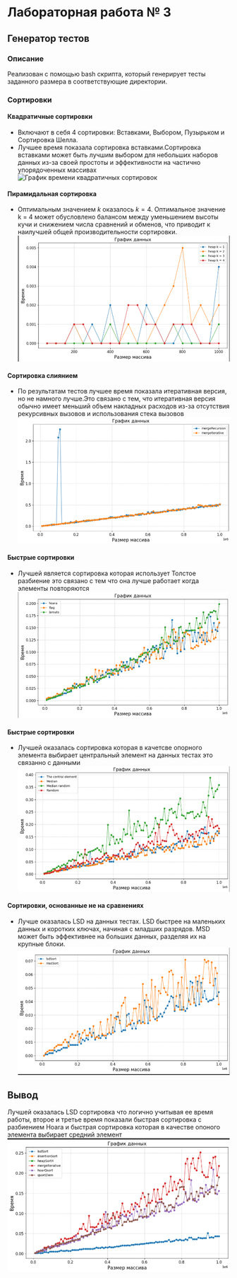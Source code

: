 # Лабораторная работа № 3

## Генератор тестов

### Описание
Реализован с помощью bash скрипта, который генерирует тесты заданного размера в соответствующие директории.

### Сортировки 

#### Квадратичные сортировки
- Включают в себя 4 сортировки: Вставками, Выбором, Пузырьком и Сортировка Шелла.  
- Лучшее время показала сортировка вставками.Сортировка вставками может быть лучшим выбором для небольших наборов данных из-за своей простоты и эффективности на частично упорядоченных массивах
![График времени квадратичных сортировок](https://github.com/avarxx/Lab2024/tree/Review_sort/Sort/Plots/quadratic.png)

#### Пирамидальная сортировка
- Оптимальным значением $k$ оказалось $k = 4$. Оптимальное значение k = 4 может обусловлено балансом между уменьшением высоты кучи и снижением числа сравнений и обменов, что приводит к наилучшей общей производительности сортировки.
![График времени Пирамидальных сортировок](https://github.com/avarxx/Lab2024/blob/Review_sort/Sort/Plots/heap.png)

#### Сортировка слиянием
- По результатам тестов лучшее время показала итеративная версия, но не намного лучше.Это связано с тем, что итеративная версия обычно имеет меньший объем накладных расходов из-за отсутствия рекурсивных вызовов и использования стека вызовов
![График времени Сортировки слиянием](https://github.com/avarxx/Lab2024/blob/Review_sort/Sort/Plots/merge.png)


#### Быстрые сортировки
- Лучшей является сортировка которая использует Толстое разбиение это связано с тем что она лучше работает когда элементы повторяются
![График времени быстрых сортировок](https://github.com/avarxx/Lab2024/blob/Review_sort/Sort/Plots/qsort4.png)

#### Быстрые сортировки
- Лучшей оказалась сортировка которая в качетсве опорного элемента выбирает центральный элемент на данных тестах это связанно с данными
![График времени быстрых сортировок](https://github.com/avarxx/Lab2024/blob/Review_sort/Sort/Plots/qsort5.png)

#### Сортировки, основанные не на сравнениях
- Лучше оказалась LSD на данных тестах. 
LSD быстрее на маленьких данных и коротких ключах, начиная с младших разрядов. MSD может быть эффективнее на больших данных, разделяя их на крупные блоки.
![График времени сортировок основанных не на сравнениях](https://github.com/avarxx/Lab2024/blob/Review_sort/Sort/Plots/bytes.png)


## Вывод
Лучшей оказалась LSD сортировка что логично учитывая ее время работы, второе и третье время показали быстрая сортировка с разбиением Hoara и быстрая сортировка которая в качестве опоного элемента выбирает средний элемент 
![График времени сортировок которые показали лучший результат в своих группах](https://github.com/avarxx/Lab2024/blob/Review_sort/Sort/Plots/testFinal.png)
